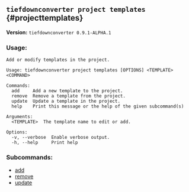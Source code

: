 ## `tiefdownconverter project templates` {#projecttemplates}

**Version:** `tiefdownconverter 0.9.1-ALPHA.1`

### Usage:
```
Add or modify templates in the project.

Usage: tiefdownconverter project templates [OPTIONS] <TEMPLATE> <COMMAND>

Commands:
  add     Add a new template to the project.
  remove  Remove a template from the project.
  update  Update a template in the project.
  help    Print this message or the help of the given subcommand(s)

Arguments:
  <TEMPLATE>  The template name to edit or add.

Options:
  -v, --verbose  Enable verbose output.
  -h, --help     Print help
```

### Subcommands:
- [add](#projecttemplatesadd)
- [remove](#projecttemplatesremove)
- [update](#projecttemplatesupdate)

